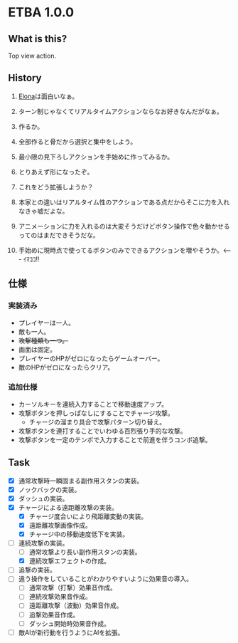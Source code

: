 # ETBA 1.0.0
## What is this?
Top view action.

## History

1. [Elona](http://ylvania.style.coocan.jp/elona_top.html)は面白いなぁ。
2. ターン制じゃなくてリアルタイムアクションならなお好きなんだがなぁ。
3. 作るか。
4. 全部作ると骨だから選択と集中をしよう。
5. 最小限の見下ろしアクションを手始めに作ってみるか。

6. とりあえず形になったぞ。
7. これをどう拡張しようか？
8. 本家との違いはリアルタイム性のアクションである点だからそこに力を入れなきゃ嘘だよな。
9. アニメーションに力を入れるのは大変そうだけどボタン操作で色々動かせるってのはまだできそうだな。
10. 手始めに現時点で使ってるボタンのみでできるアクションを増やそうか。<--- ｲﾏｺｺ!!

## 仕様
### 実装済み
* プレイヤーは一人。
* 敵も一人。
* <del>攻撃種類も一つ。</del>
* 画面は固定。
* プレイヤーのHPがゼロになったらゲームオーバー。
* 敵のHPがゼロになったらクリア。

### 追加仕様
* カーソルキーを連続入力することで移動速度アップ。
* 攻撃ボタンを押しっぱなしにすることでチャージ攻撃。
  * チャージの溜まり具合で攻撃パターン切り替え。
* 攻撃ボタンを連打することでいわゆる百烈張り手的な攻撃。
* 攻撃ボタンを一定のテンポで入力することで前進を伴うコンボ追撃。

## Task

- [x] 通常攻撃時一瞬固まる副作用スタンの実装。
- [x] ノックバックの実装。
- [x] ダッシュの実装。
- [x] チャージによる遠距離攻撃の実装。
  - [x] チャージ度合いにより飛距離変動の実装。
  - [x] 遠距離攻撃画像作成。
  - [x] チャージ中の移動速度低下を実装。
- [ ] 連続攻撃の実装。
  - [ ] 通常攻撃より長い副作用スタンの実装。
  - [x] 連続攻撃エフェクトの作成。
- [ ] 追撃の実装。
- [ ] 違う操作をしていることがわかりやすいように効果音の導入。
  - [ ] 通常攻撃（打撃）効果音作成。
  - [ ] 連続攻撃効果音作成。
  - [ ] 遠距離攻撃（波動）効果音作成。
  - [ ] 追撃効果音作成。
  - [ ] ダッシュ開始時効果音作成。
- [ ] 敵AIが新行動を行うようにAIを拡張。
